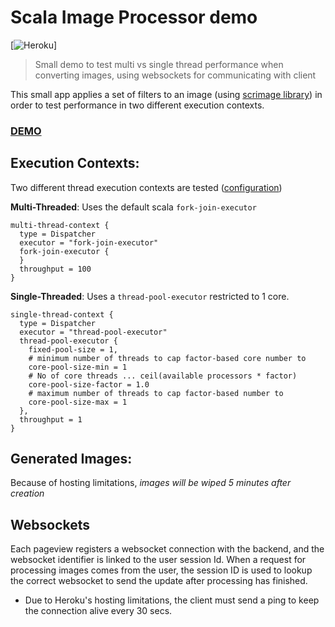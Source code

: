 Scala Image Processor demo
==========================

[![Heroku](http://heroku-badge.herokuapp.com/?app=scala-image-processor&style=flat)] 

> Small demo to test multi vs single thread performance when converting images, using websockets for communicating with client

This small app applies a set of filters to an image (using [scrimage library](https://github.com/sksamuel/scrimage)) in order to test performance in two different execution contexts.

### [DEMO](http://scala-image-processor.herokuapp.com/)

## Execution Contexts:

Two different thread execution contexts are tested ([configuration](./conf/application.conf))

**Multi-Threaded**: Uses the default scala `fork-join-executor`  

```
multi-thread-context {
  type = Dispatcher
  executor = "fork-join-executor"
  fork-join-executor {
  }
  throughput = 100
}
```

**Single-Threaded**: Uses a `thread-pool-executor` restricted to 1 core.  

```
single-thread-context {
  type = Dispatcher
  executor = "thread-pool-executor"
  thread-pool-executor {
    fixed-pool-size = 1,
    # minimum number of threads to cap factor-based core number to
    core-pool-size-min = 1
    # No of core threads ... ceil(available processors * factor)
    core-pool-size-factor = 1.0
    # maximum number of threads to cap factor-based number to
    core-pool-size-max = 1
  },
  throughput = 1
}
```

## Generated Images:

Because of hosting limitations, *images will be wiped 5 minutes after creation*

## Websockets

Each pageview registers a websocket connection with the backend, and the websocket identifier is linked to the user session Id. When a request for processing images comes from the user,
the session ID is used to lookup the correct websocket to send the update after processing has finished. 

- Due to Heroku's hosting limitations, the client must send a ping to keep the connection alive every 30 secs.


